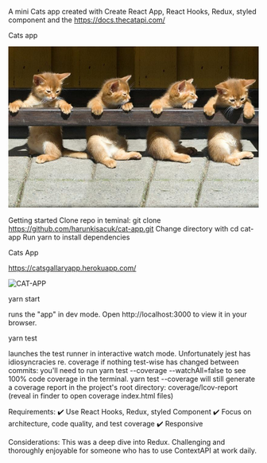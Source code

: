 A mini Cats app created with Create React App, React Hooks, Redux, styled component and the https://docs.thecatapi.com/

Cats app

![CAT-APP](public/cgc.jpg)

Getting started
Clone repo in teminal: git clone https://github.com/harunkisacuk/cat-app.git
Change directory with cd cat-app
Run yarn to install dependencies

Cats App

https://catsgallaryapp.herokuapp.com/

![CAT-APP](public/catApp.gif)

yarn start

runs the "app" in dev mode.
Open http://localhost:3000 to view it in your browser.

yarn test

launches the test runner in interactive watch mode.
Unfortunately jest has idiosyncracies re. coverage if nothing test-wise has changed between commits: you'll need to run yarn test --coverage --watchAll=false to see 100% code coverage in the terminal.
yarn test --coverage will still generate a coverage report in the project's root directory: coverage/lcov-report (reveal in finder to open coverage index.html files)

Requirements:
✔️ Use React Hooks, Redux, styled Component
✔️ Focus on architecture, code quality, and test coverage
✔️ Responsive

Considerations:
This was a deep dive into Redux. Challenging and thoroughly enjoyable for someone who has to use ContextAPI at work daily.
